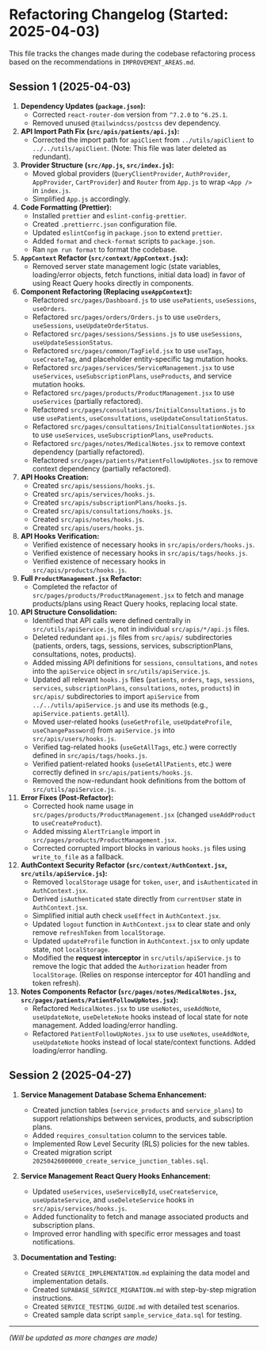 # Refactoring Changelog (Started: 2025-04-03)

This file tracks the changes made during the codebase refactoring process based on the recommendations in `IMPROVEMENT_AREAS.md`.

## Session 1 (2025-04-03)

1.  **Dependency Updates (`package.json`):**
    - Corrected `react-router-dom` version from `^7.2.0` to `^6.25.1`.
    - Removed unused `@tailwindcss/postcss` dev dependency.
2.  **API Import Path Fix (`src/apis/patients/api.js`):**
    - Corrected the import path for `apiClient` from `../utils/apiClient` to `../../utils/apiClient`. (Note: This file was later deleted as redundant).
3.  **Provider Structure (`src/App.js`, `src/index.js`):**
    - Moved global providers (`QueryClientProvider`, `AuthProvider`, `AppProvider`, `CartProvider`) and `Router` from `App.js` to wrap `<App />` in `index.js`.
    - Simplified `App.js` accordingly.
4.  **Code Formatting (Prettier):**
    - Installed `prettier` and `eslint-config-prettier`.
    - Created `.prettierrc.json` configuration file.
    - Updated `eslintConfig` in `package.json` to extend `prettier`.
    - Added `format` and `check-format` scripts to `package.json`.
    - Ran `npm run format` to format the codebase.
5.  **`AppContext` Refactor (`src/context/AppContext.jsx`):**
    - Removed server state management logic (state variables, loading/error objects, fetch functions, initial data load) in favor of using React Query hooks directly in components.
6.  **Component Refactoring (Replacing `useAppContext`):**
    - Refactored `src/pages/Dashboard.js` to use `usePatients`, `useSessions`, `useOrders`.
    - Refactored `src/pages/orders/Orders.js` to use `useOrders`, `useSessions`, `useUpdateOrderStatus`.
    - Refactored `src/pages/sessions/Sessions.js` to use `useSessions`, `useUpdateSessionStatus`.
    - Refactored `src/pages/common/TagField.jsx` to use `useTags`, `useCreateTag`, and placeholder entity-specific tag mutation hooks.
    - Refactored `src/pages/services/ServiceManagement.jsx` to use `useServices`, `useSubscriptionPlans`, `useProducts`, and service mutation hooks.
    - Refactored `src/pages/products/ProductManagement.jsx` to use `useServices` (partially refactored).
    - Refactored `src/pages/consultations/InitialConsultations.js` to use `usePatients`, `useConsultations`, `useUpdateConsultationStatus`.
    - Refactored `src/pages/consultations/InitialConsultationNotes.jsx` to use `useServices`, `useSubscriptionPlans`, `useProducts`.
    - Refactored `src/pages/notes/MedicalNotes.jsx` to remove context dependency (partially refactored).
    - Refactored `src/pages/patients/PatientFollowUpNotes.jsx` to remove context dependency (partially refactored).
7.  **API Hooks Creation:**
    - Created `src/apis/sessions/hooks.js`.
    - Created `src/apis/services/hooks.js`.
    - Created `src/apis/subscriptionPlans/hooks.js`.
    - Created `src/apis/consultations/hooks.js`.
    - Created `src/apis/notes/hooks.js`.
    - Created `src/apis/users/hooks.js`.
8.  **API Hooks Verification:**
    - Verified existence of necessary hooks in `src/apis/orders/hooks.js`.
    - Verified existence of necessary hooks in `src/apis/tags/hooks.js`.
    - Verified existence of necessary hooks in `src/apis/products/hooks.js`.
9.  **Full `ProductManagement.jsx` Refactor:**
    - Completed the refactor of `src/pages/products/ProductManagement.jsx` to fetch and manage products/plans using React Query hooks, replacing local state.
10. **API Structure Consolidation:**
    - Identified that API calls were defined centrally in `src/utils/apiService.js`, not in individual `src/apis/*/api.js` files.
    - Deleted redundant `api.js` files from `src/apis/` subdirectories (patients, orders, tags, sessions, services, subscriptionPlans, consultations, notes, products).
    - Added missing API definitions for `sessions`, `consultations`, and `notes` into the `apiService` object in `src/utils/apiService.js`.
    - Updated all relevant `hooks.js` files (`patients`, `orders`, `tags`, `sessions`, `services`, `subscriptionPlans`, `consultations`, `notes`, `products`) in `src/apis/` subdirectories to import `apiService` from `../../utils/apiService.js` and use its methods (e.g., `apiService.patients.getAll`).
    - Moved user-related hooks (`useGetProfile`, `useUpdateProfile`, `useChangePassword`) from `apiService.js` into `src/apis/users/hooks.js`.
    - Verified tag-related hooks (`useGetAllTags`, etc.) were correctly defined in `src/apis/tags/hooks.js`.
    - Verified patient-related hooks (`useGetAllPatients`, etc.) were correctly defined in `src/apis/patients/hooks.js`.
    - Removed the now-redundant hook definitions from the bottom of `src/utils/apiService.js`.
11. **Error Fixes (Post-Refactor):**
    - Corrected hook name usage in `src/pages/products/ProductManagement.jsx` (changed `useAddProduct` to `useCreateProduct`).
    - Added missing `AlertTriangle` import in `src/pages/products/ProductManagement.jsx`.
    - Corrected corrupted import blocks in various `hooks.js` files using `write_to_file` as a fallback.
12. **AuthContext Security Refactor (`src/context/AuthContext.jsx`, `src/utils/apiService.js`):**
    - Removed `localStorage` usage for `token`, `user`, and `isAuthenticated` in `AuthContext.jsx`.
    - Derived `isAuthenticated` state directly from `currentUser` state in `AuthContext.jsx`.
    - Simplified initial auth check `useEffect` in `AuthContext.jsx`.
    - Updated `logout` function in `AuthContext.jsx` to clear state and only remove `refreshToken` from `localStorage`.
    - Updated `updateProfile` function in `AuthContext.jsx` to only update state, not `localStorage`.
    - Modified the **request interceptor** in `src/utils/apiService.js` to remove the logic that added the `Authorization` header from `localStorage`. (Relies on response interceptor for 401 handling and token refresh).
13. **Notes Components Refactor (`src/pages/notes/MedicalNotes.jsx`, `src/pages/patients/PatientFollowUpNotes.jsx`):**
    - Refactored `MedicalNotes.jsx` to use `useNotes`, `useAddNote`, `useUpdateNote`, `useDeleteNote` hooks instead of local state for note management. Added loading/error handling.
    - Refactored `PatientFollowUpNotes.jsx` to use `useNotes`, `useAddNote`, `useUpdateNote` hooks instead of local state/context functions. Added loading/error handling.

## Session 2 (2025-04-27)

1. **Service Management Database Schema Enhancement:**
   - Created junction tables (`service_products` and `service_plans`) to support relationships between services, products, and subscription plans.
   - Added `requires_consultation` column to the services table.
   - Implemented Row Level Security (RLS) policies for the new tables.
   - Created migration script `20250426000000_create_service_junction_tables.sql`.

2. **Service Management React Query Hooks Enhancement:**
   - Updated `useServices`, `useServiceById`, `useCreateService`, `useUpdateService`, and `useDeleteService` hooks in `src/apis/services/hooks.js`.
   - Added functionality to fetch and manage associated products and subscription plans.
   - Improved error handling with specific error messages and toast notifications.

3. **Documentation and Testing:**
   - Created `SERVICE_IMPLEMENTATION.md` explaining the data model and implementation details.
   - Created `SUPABASE_SERVICE_MIGRATION.md` with step-by-step migration instructions.
   - Created `SERVICE_TESTING_GUIDE.md` with detailed test scenarios.
   - Created sample data script `sample_service_data.sql` for testing.

---

_(Will be updated as more changes are made)_
